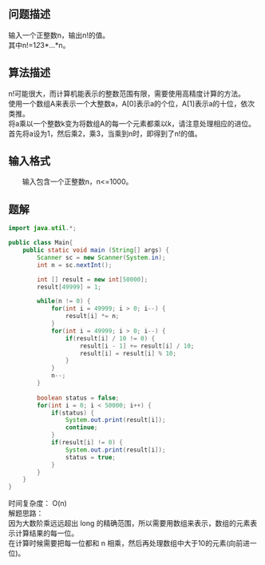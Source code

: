 ## 问题描述
输入一个正整数n，输出n!的值。  
其中n!=1*2*3*…*n。

## 算法描述
n!可能很大，而计算机能表示的整数范围有限，需要使用高精度计算的方法。  
使用一个数组A来表示一个大整数a，A[0]表示a的个位，A[1]表示a的十位，依次类推。  
将a乘以一个整数k变为将数组A的每一个元素都乘以k，请注意处理相应的进位。  
首先将a设为1，然后乘2，乘3，当乘到n时，即得到了n!的值。  
## 输入格式
　　输入包含一个正整数n，n<=1000。

## 题解
```java
import java.util.*;

public class Main{
	public static void main (String[] args) {
		Scanner sc = new Scanner(System.in);
		int n = sc.nextInt();

		int [] result = new int[50000];
		result[49999] = 1;

		while(n != 0) {
			for(int i = 49999; i > 0; i--) {
				result[i] *= n;
			}
			for(int i = 49999; i > 0; i--) {
				if(result[i] / 10 != 0) {
					result[i - 1] += result[i] / 10;
					result[i] = result[i] % 10;
				}
			}
			n--;
		}
		
		boolean status = false;
		for(int i = 0; i < 50000; i++) {
			if(status) {
				System.out.print(result[i]);
				continue;
			}
			if(result[i] != 0) {
				System.out.print(result[i]);
				status = true;
			}
		}
	}
}
```
时间复杂度： O(n)  
解题思路：  
因为大数阶乘远远超出 long 的精确范围，所以需要用数组来表示，数组的元素表示计算结果的每一位。  
在计算时候需要把每一位都和 n 相乘，然后再处理数组中大于10的元素(向前进一位)。